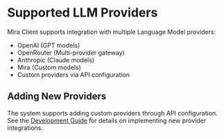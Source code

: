 # Supported LLM Providers

Mira Client supports integration with multiple Language Model providers:

- OpenAI (GPT models)
- OpenRouter (Multi-provider gateway)
- Anthropic (Claude models)
- Mira (Custom models)
- Custom providers via API configuration

## Adding New Providers

The system supports adding custom providers through API configuration. See the [Development Guide](DEVELOPMENT.md) for details on implementing new provider integrations.
